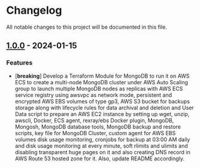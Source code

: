 # Changelog

All notable changes to this project will be documented in this file.


## [1.0.0] - 2024-01-15

[1.0.0]: https://github.com/abdullahkhawer/mongodb-cluster-on-aws-ecs/releases/tag/v1.0.0

### Features

- [**breaking**] Develop a Terraform Module for MongoDB to run it on AWS ECS to create a multi-node MongoDB cluster under AWS Auto Scaling group to launch multiple MongoDB nodes as replicas with AWS ECS service registry using awsvpc as network mode, persistent and encrypted AWS EBS volumes of type gp3, AWS S3 bucket for backups storage along with lifecycle rules for data archival and deletion and User Data script to prepare an AWS EC2 instance by setting up wget, unzip, awscli, Docker, ECS agent, rexray/ebs Docker plugin, MongoDB, Mongosh, MongoDB database tools, MongoDB backup and restore scripts, key file for MongoDB Cluster, custom agent for AWS EBS volumes disk usage monitoring, cronjobs for backup at 03:00 AM daily and disk usage monitoring at every minute, soft rlimits and ulimits and disabling transparent huge pages on it and also creating DNS record in AWS Route 53 hosted zone for it. Also, update README accordingly.
